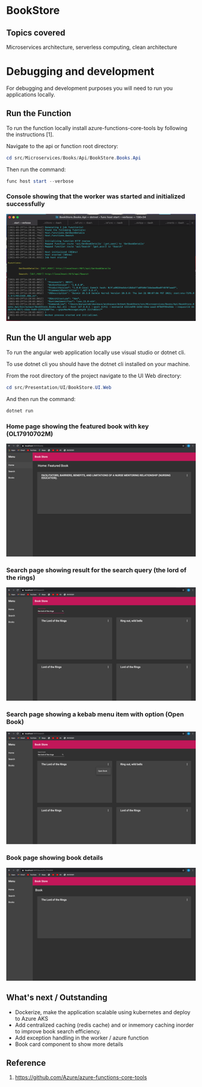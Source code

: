 # BookStore

## Topics covered
Microservices architecture, serverless computing, clean architecture

# Debugging and development
For debugging and development purposes you will need to run you applications locally.

## Run the Function
To run the function locally install azure-functions-core-tools by following the instructions [1]. 

Navigate to the api or function root directory:

```powershell
cd src/Microservices/Books/Api/BookStore.Books.Api
```

Then run the command:

```powershell
func host start --verbose
```
### Console showing that the worker was started and initialized successfully
![](https://github.com/mandavamunya/BookStore/blob/main/images/worker_started_initialized.png)

## Run the UI angular web app
To run the angular web application locally use visual studio or dotnet cli.

To use dotnet cli you should have the dotnet cli installed on your machine.

From the root directory of the project navigate to the UI Web directory:

```powershell
cd src/Presentation/UI/BookStore.UI.Web
```

And then run the command:

```powershell
dotnet run
```

### Home page showing the featured book with key (OL17910702M)
![](https://github.com/mandavamunya/BookStore/blob/main/images/screen1.png)


### Search page showing result for the search query (the lord of the rings)
![](https://github.com/mandavamunya/BookStore/blob/main/images/screen2.png)

### Search page showing a kebab menu item with option (Open Book)
![](https://github.com/mandavamunya/BookStore/blob/main/images/screen3.png)

### Book page showing book details
![](https://github.com/mandavamunya/BookStore/blob/main/images/screen4.png)


## What's next / Outstanding
- Dockerize, make the application scalable using kubernetes and deploy to Azure AKS
- Add centralized caching (redis cache) and or inmemory caching inorder to improve book search efficiency.
- Add exception handling in the worker / azure function
- Book card component to show more details

## Reference
1. https://github.com/Azure/azure-functions-core-tools